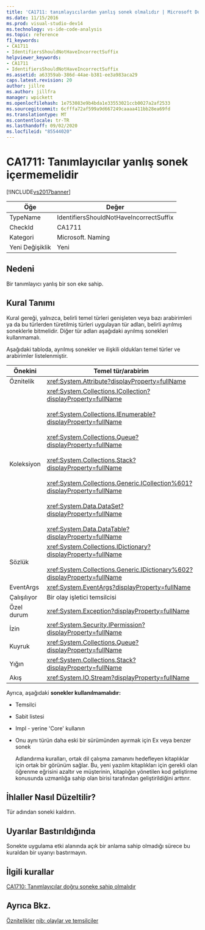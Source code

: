 ```yaml
---
title: 'CA1711: tanımlayıcılardan yanlış sonek olmalıdır | Microsoft Docs'
ms.date: 11/15/2016
ms.prod: visual-studio-dev14
ms.technology: vs-ide-code-analysis
ms.topic: reference
f1_keywords:
- CA1711
- IdentifiersShouldNotHaveIncorrectSuffix
helpviewer_keywords:
- CA1711
- IdentifiersShouldNotHaveIncorrectSuffix
ms.assetid: a63359ab-386d-44ae-b381-ee3a983aca29
caps.latest.revision: 20
author: jillre
ms.author: jillfra
manager: wpickett
ms.openlocfilehash: 1e753083e9b4bda1e33553021ccb0027a2af2533
ms.sourcegitcommit: 6cfffa72af599a9d667249caaaa411bb28ea69fd
ms.translationtype: MT
ms.contentlocale: tr-TR
ms.lasthandoff: 09/02/2020
ms.locfileid: "85544020"
---
```

# <a name="ca1711-identifiers-should-not-have-incorrect-suffix"></a>CA1711: Tanımlayıcılar yanlış sonek içermemelidir
[!INCLUDE[vs2017banner](../includes/vs2017banner.md)]

|Öğe|Değer|
|-|-|
|TypeName|IdentifiersShouldNotHaveIncorrectSuffix|
|CheckId|CA1711|
|Kategori|Microsoft. Naming|
|Yeni Değişiklik|Yeni|

## <a name="cause"></a>Nedeni
 Bir tanımlayıcı yanlış bir son eke sahip.

## <a name="rule-description"></a>Kural Tanımı
 Kural gereği, yalnızca, belirli temel türleri genişleten veya bazı arabirimleri ya da bu türlerden türetilmiş türleri uygulayan tür adları, belirli ayrılmış soneklerle bitmelidir. Diğer tür adları aşağıdaki ayrılmış sonekleri kullanmamalı.

 Aşağıdaki tabloda, ayrılmış sonekler ve ilişkili oldukları temel türler ve arabirimler listelenmiştir.

|Önekini|Temel tür/arabirim|
|------------|--------------------------|
|Öznitelik|<xref:System.Attribute?displayProperty=fullName>|
|Koleksiyon|<xref:System.Collections.ICollection?displayProperty=fullName><br /><br /> <xref:System.Collections.IEnumerable?displayProperty=fullName><br /><br /> <xref:System.Collections.Queue?displayProperty=fullName><br /><br /> <xref:System.Collections.Stack?displayProperty=fullName><br /><br /> <xref:System.Collections.Generic.ICollection%601?displayProperty=fullName><br /><br /> <xref:System.Data.DataSet?displayProperty=fullName><br /><br /> <xref:System.Data.DataTable?displayProperty=fullName>|
|Sözlük|<xref:System.Collections.IDictionary?displayProperty=fullName><br /><br /> <xref:System.Collections.Generic.IDictionary%602?displayProperty=fullName>|
|EventArgs|<xref:System.EventArgs?displayProperty=fullName>|
|Çalışılıyor|Bir olay işletici temsilcisi|
|Özel durum|<xref:System.Exception?displayProperty=fullName>|
|İzin|<xref:System.Security.IPermission?displayProperty=fullName>|
|Kuyruk|<xref:System.Collections.Queue?displayProperty=fullName>|
|Yığın|<xref:System.Collections.Stack?displayProperty=fullName>|
|Akış|<xref:System.IO.Stream?displayProperty=fullName>|

 Ayrıca, aşağıdaki **sonekler kullanılmamalıdır:**

- Temsilci

- Sabit listesi

- Impl - yerine 'Core' kullanın

- Onu aynı türün daha eski bir sürümünden ayırmak için Ex veya benzer sonek

  Adlandırma kuralları, ortak dil çalışma zamanını hedefleyen kitaplıklar için ortak bir görünüm sağlar. Bu, yeni yazılım kitaplıkları için gerekli olan öğrenme eğrisini azaltır ve müşterinin, kitaplığın yönetilen kod geliştirme konusunda uzmanlığa sahip olan birisi tarafından geliştirildiğini arttırır.

## <a name="how-to-fix-violations"></a>İhlaller Nasıl Düzeltilir?
 Tür adından soneki kaldırın.

## <a name="when-to-suppress-warnings"></a>Uyarılar Bastırıldığında
 Sonekte uygulama etki alanında açık bir anlama sahip olmadığı sürece bu kuraldan bir uyarıyı bastırmayın.

## <a name="related-rules"></a>İlgili kurallar
 [CA1710: Tanımlayıcılar doğru soneke sahip olmalıdır](../code-quality/ca1710-identifiers-should-have-correct-suffix.md)

## <a name="see-also"></a>Ayrıca Bkz.
 [Öznitelikler](https://msdn.microsoft.com/library/ee0038ef-b247-4747-a650-3c5c5cd58d8b) [nib: olaylar ve temsilciler](https://msdn.microsoft.com/d98fd58b-fa4f-4598-8378-addf4355a115)
